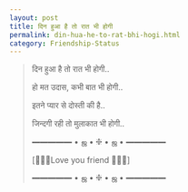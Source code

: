 ```yaml
---
layout: post
title: दिन हुआ है तो रात भी होगी
permalink: din-hua-he-to-rat-bhi-hogi.html
category: Friendship-Status
---
```

> दिन हुआ है तो रात भी होगी..
> 
> हो मत उदास, कभी बात भी होगी..
> 
> इतने प्यार से दोस्ती की है..
> 
> जिन्दगी रही तो मुलाकात भी होगी..
> 
> ━━━━━ • ஜ • ❈ • ஜ • ━━━━━
> 
>  [🌹🌹🌹Love you friend 🌹🌹🌹] 
> 
> ━━━━━ • ஜ • ❈ • ஜ • ━━━━━
